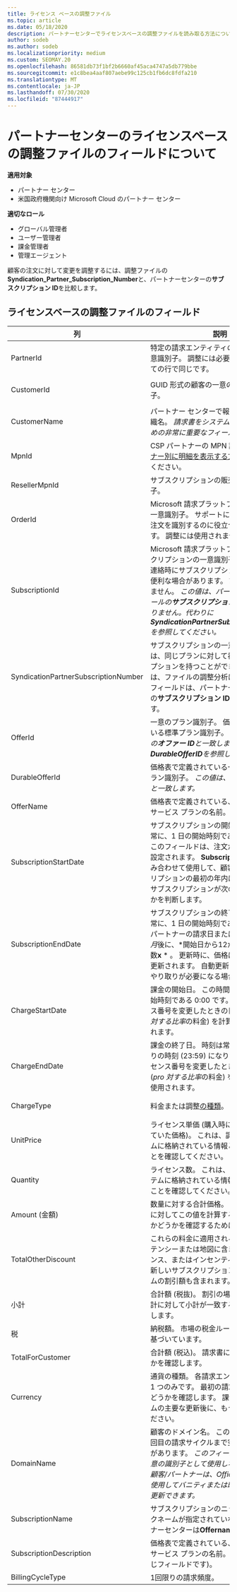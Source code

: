 ```yaml
---
title: ライセンス ベースの調整ファイル
ms.topic: article
ms.date: 05/18/2020
description: パートナーセンターでライセンスベースの調整ファイルを読み取る方法について説明します。 この記事では、ライセンスベースの偵察ファイルの各フィールドの意味について説明します。
author: sodeb
ms.author: sodeb
ms.localizationpriority: medium
ms.custom: SEOMAY.20
ms.openlocfilehash: 86581db73f1bf2b6660af45aca4747a5db779bbe
ms.sourcegitcommit: e1c8bea4aaf807aebe99c125cb1fb6dc8fdfa210
ms.translationtype: MT
ms.contentlocale: ja-JP
ms.lasthandoff: 07/30/2020
ms.locfileid: "87444917"
---
```

# <a name="understand-the-fields-in-partner-center-license-based-reconciliation-files"></a>パートナーセンターのライセンスベースの調整ファイルのフィールドについて

**適用対象**

- パートナー センター
- 米国政府機関向け Microsoft Cloud のパートナー センター

**適切なロール**
- グローバル管理者
- ユーザー管理者
- 課金管理者
- 管理エージェント

顧客の注文に対して変更を調整するには、調整ファイルの**Syndication_Partner_Subscription_Number**と、パートナーセンターの**サブスクリプション ID**を比較します。

## <a name="fields-in-license-based-reconciliation-files"></a>ライセンスベースの調整ファイルのフィールド

| 列 | 説明 | 値の例 |
| ------ | ----------- | ------------ |
| PartnerId | 特定の請求エンティティの GUID 形式の一意識別子。 調整には必要ありません。 すべての行で同じです。 | *8ddd03642-test-test-test-46b58d356b4e* |
| CustomerId | GUID 形式の顧客の一意の Microsoft 識別子。 | *12ABCD34-001A-BCD2-987C-3210ABCD5678* |
| CustomerName | パートナー センターで報告される顧客の組織名。 *請求書をシステム情報と調整するための非常に重要なフィールドです。* | *Test Customer A* |
| MpnId | CSP パートナーの MPN 識別子。 「[パートナー別に明細を表示する方法」を](use-the-reconciliation-files.md#itemize-reconciliation-files-by-partner)参照してください。 | *4390934* |
| ResellerMpnId | サブスクリプションの販売店の MPN 識別子。  |
| OrderId | Microsoft 請求プラットフォームでの注文の一意識別子。 サポートに連絡するときに、注文を識別するのに役立つ場合があります。 調整には使用されません。 | *566890604832738111* |
| SubscriptionId | Microsoft 請求プラットフォームでのサブスクリプションの一意識別子。 サポートへの連絡時にサブスクリプションを特定すると便利な場合があります。 調整には使用されません。 *この値は、パートナー管理コンソールの**サブスクリプション ID**と同じではありません。代わりに**SyndicationPartnerSubscriptionNumber**を参照してください。* | *usCBMgAAAAAAAAIA* |
| SyndicationPartnerSubscriptionNumber | サブスクリプションの一意の識別子。 顧客は、同じプランに対して複数のサブスクリプションを持つことができます。 この列は、ファイルの調整分析に重要です。 このフィールドは、パートナー管理コンソールの**サブスクリプション ID**にマップされます。 | *fb977ab5-test-test-test-24c8d9591708* |
| OfferId | 一意のプラン識別子。 価格表に定義されている標準プラン識別子。 *この値は、価格表の**オファー ID**と一致しません。代わりに**DurableOfferID**を参照してください。* | *FE616D64-E9A8-40EF-843F-152E9BBEF3D1* |
| DurableOfferId | 価格表で定義されている一意の永続的なプラン識別子。 *この値は、価格表の**プラン ID**と一致します。* | *1017D7F3-6D7F-4BFA-BDD8-79BC8F104E0C* |
| OfferName | 価格表で定義されている、顧客が購入したサービス プランの名前。 | *Microsoft Office 365 (プラン E3)* |
| SubscriptionStartDate | サブスクリプションの開始日。 この時間は常に、1 日の開始時刻である 0:00 です。 このフィールドは、注文が送信された日に設定されます。 **Subscriptionenddate**と組み合わせて使用して、顧客がまだサブスクリプションの最初の年内にあるか、またはサブスクリプションが次の年に更新されたかを判断します。 | *2/1/2019 0:00* |
| SubscriptionEndDate | サブスクリプションの終了日。 この時間は常に、1 日の開始時刻である 0:00 です。 パートナーの請求日または*更新日から12か月*後に、*開始日から12か月を加算した日数**x** * 。 更新時に、価格は最新の価格表に更新されます。 自動更新の前に、顧客とのやり取りが必要になる場合があります。 | *2/1/2019 0:00* |
| ChargeStartDate | 課金の開始日。 この時間は常に、1 日の開始時刻である 0:00 です。 顧客がライセンス番号を変更したときの日単位の料金 (*pro 対する比率*の料金) を計算するために使用されます。 | *2/1/2019 0:00* |
| ChargeEndDate | 課金の終了日。 時刻は常に、その日の終わりの時刻 (23:59) になります。 顧客がライセンス番号を変更したときの日単位の料金 (*pro 対する比率*の料金) を計算するために使用されます。 | *2/28/2019 23:59* |
| ChargeType | 料金または調整[の種類](recon-file-charge-types.md)。 | [料金の種類](recon-file-charge-types.md)を参照してください。 |
| UnitPrice | ライセンス単価 (購入時に価格表に公開されていた価格)。 これは、調整時に請求システムに格納されている情報と一致していることを確認してください。 | *6.82* |
| Quantity | ライセンス数。 これは、調整時に請求システムに格納されている情報と一致していることを確認してください。 | *2* |
| Amount (金額) | 数量に対する合計価格。 金額の計算が顧客に対してこの値を計算する方法と一致するかどうかを確認するために使用されます。 | *13.32* |
| TotalOtherDiscount | これらの料金に適用される割引額。 コンピテンシーまたは地図に含まれる製品ライセンス、またはインセンティブの対象となる新しいサブスクリプションには、このコラムの割引額も含まれます。 | *2.32* |
| 小計 | 合計額 (税抜)。 割引の場合、予想される合計に対して小計が一致するかどうかを確認します。 | *11* |
| 税 | 納税額。 市場の税金ルールと特定の状況に基づいています。 | *0* |
| TotalForCustomer | 合計額 (税込)。 請求書に課税されるかどうかを確認します。 | *11* |
| Currency | 通貨の種類。 各請求エンティティの通貨は 1 つのみです。 最初の請求書と一致するかどうかを確認します。 課金プラットフォームの主要な更新後に、もう一度確認してください。 | *EUR* |
| DomainName | 顧客のドメイン名。 このフィールドは、2 回目の請求サイクルまで空白になる可能性があります。 *このフィールドは、顧客の一意の識別子として使用しないでください。顧客/パートナーは、Office 365 ポータルを使用してバニティまたは既定のドメインを更新できます。* | *example.onmicrosoft.com* |
| SubscriptionName | サブスクリプションのニックネーム。 ニックネームが指定されていない場合、パートナーセンターは**Offername**を使用します。 | *プロジェクトをオンラインにする* |
| SubscriptionDescription | 価格表で定義されている、顧客が購入したサービス プランの名前。 (これは**オフ**と同じフィールドです)。 | *PROJECT ONLINE PREMIUM WITHOUT PROJECT CLIENT* |
| BillingCycleType | 1回限りの請求頻度。| *毎月* |